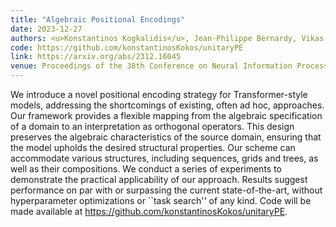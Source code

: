 ```yaml
---
title: "Algebraic Positional Encodings"
date: 2023-12-27
authors: <u>Konstantinos Kogkalidis</u>, Jean-Philippe Bernardy, Vikas Garg
code: https://github.com/konstantinosKokos/unitaryPE
link: https://arxiv.org/abs/2312.16045
venue: Proceedings of the 38th Conference on Neural Information Processing Systems (NeurIPS 2024, to appear)
---
```


We introduce a novel positional encoding strategy for Transformer-style models, addressing the shortcomings of existing, often ad hoc, approaches. Our framework provides a flexible mapping from the algebraic specification of a domain to an interpretation as orthogonal operators. This design preserves the algebraic characteristics of the source domain, ensuring that the model upholds the desired structural properties. Our scheme can accommodate various structures, including sequences, grids and trees, as well as their compositions. We conduct a series of experiments to demonstrate the practical applicability of our approach. Results suggest performance on par with or surpassing the current state-of-the-art, without hyperparameter optimizations or ``task search'' of any kind. Code will be made available at https://github.com/konstantinosKokos/unitaryPE.
